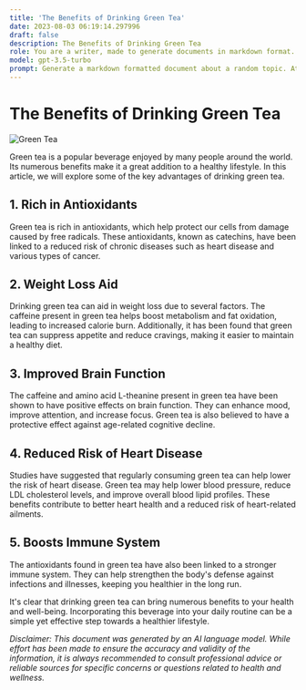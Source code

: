 ```yaml
---
title: 'The Benefits of Drinking Green Tea'
date: 2023-08-03 06:19:14.297996
draft: false
description: The Benefits of Drinking Green Tea
role: You are a writer, made to generate documents in markdown format. It is very important that all of the documents you generate are in valid markdown format.
model: gpt-3.5-turbo
prompt: Generate a markdown formatted document about a random topic. At the bottom, include a disclaimer explaining that the document was generated by you. The first line of the document should be the title. Make sure that the entire document is in proper markdown format, using a mix of various tags to make the document visually appealing.
---
```


# The Benefits of Drinking Green Tea

![Green Tea](https://images.unsplash.com/photo-1595504019480-ef73a7633100)

Green tea is a popular beverage enjoyed by many people around the world. Its numerous benefits make it a great addition to a healthy lifestyle. In this article, we will explore some of the key advantages of drinking green tea.

## 1. Rich in Antioxidants

Green tea is rich in antioxidants, which help protect our cells from damage caused by free radicals. These antioxidants, known as catechins, have been linked to a reduced risk of chronic diseases such as heart disease and various types of cancer.

## 2. Weight Loss Aid

Drinking green tea can aid in weight loss due to several factors. The caffeine present in green tea helps boost metabolism and fat oxidation, leading to increased calorie burn. Additionally, it has been found that green tea can suppress appetite and reduce cravings, making it easier to maintain a healthy diet.

## 3. Improved Brain Function

The caffeine and amino acid L-theanine present in green tea have been shown to have positive effects on brain function. They can enhance mood, improve attention, and increase focus. Green tea is also believed to have a protective effect against age-related cognitive decline.

## 4. Reduced Risk of Heart Disease

Studies have suggested that regularly consuming green tea can help lower the risk of heart disease. Green tea may help lower blood pressure, reduce LDL cholesterol levels, and improve overall blood lipid profiles. These benefits contribute to better heart health and a reduced risk of heart-related ailments.

## 5. Boosts Immune System

The antioxidants found in green tea have also been linked to a stronger immune system. They can help strengthen the body's defense against infections and illnesses, keeping you healthier in the long run.

It's clear that drinking green tea can bring numerous benefits to your health and well-being. Incorporating this beverage into your daily routine can be a simple yet effective step towards a healthier lifestyle.

*Disclaimer: This document was generated by an AI language model. While effort has been made to ensure the accuracy and validity of the information, it is always recommended to consult professional advice or reliable sources for specific concerns or questions related to health and wellness.*